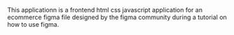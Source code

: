 This applicationn is a frontend html css javascript application
for an ecommerce figma file designed by the figma community during
a tutorial on how to use figma.